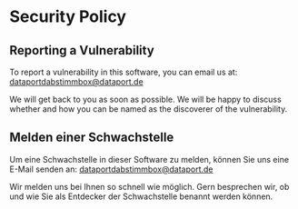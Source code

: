 # Security Policy

## Reporting a Vulnerability

To report a vulnerability in this software, you can email us at: dataportdabstimmbox@dataport.de

We will get back to you as soon as possible. We will be happy to discuss whether and how you can be named as the
discoverer of the vulnerability.

## Melden einer Schwachstelle

Um eine Schwachstelle in dieser Software zu melden, können Sie uns eine E-Mail senden an:
dataportdabstimmbox@dataport.de

Wir melden uns bei Ihnen so schnell wie möglich. Gern besprechen wir, ob und wie Sie als Entdecker der Schwachstelle
benannt werden können.
